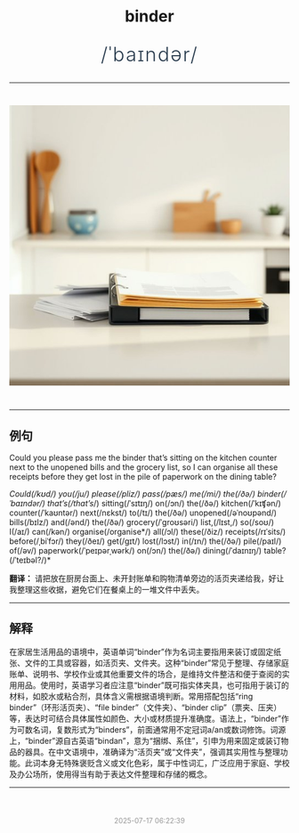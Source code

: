 <div align="center">

# binder

<div style="margin: 30px 0;">
<h1 style="font-size: 2.5em; font-weight: 300; letter-spacing: 2px; margin: 0; color: #2c3e50;">
/ˈbaɪndər/
</h1>
</div>

</div>

---

<div align="center" style="margin: 40px 0;">

![binder](images/binder.png)

</div>

---

## 例句

Could you please pass me the binder that’s sitting on the kitchen counter next to the unopened bills and the grocery list, so I can organise all these receipts before they get lost in the pile of paperwork on the dining table?

*Could(/kʊd/) you(/ju/) please(/pliz/) pass(/pæs/) me(/mi/) the(/ðə/) binder(/ˈbaɪndər/) that’s(/that’s*/) sitting(/ˈsɪtɪŋ/) on(/ɔn/) the(/ðə/) kitchen(/ˈkɪʧən/) counter(/ˈkaʊntər/) next(/nɛkst/) to(/tɪ/) the(/ðə/) unopened(/əˈnoʊpənd/) bills(/bɪlz/) and(/ənd/) the(/ðə/) grocery(/ˈgroʊsəri/) list,(/lɪst,/) so(/soʊ/) I(/aɪ/) can(/kən/) organise(/organise*/) all(/ɔl/) these(/ðiz/) receipts(/rɪˈsits/) before(/ˌbiˈfɔr/) they(/ðeɪ/) get(/gɪt/) lost(/lɔst/) in(/ɪn/) the(/ðə/) pile(/paɪl/) of(/əv/) paperwork(/ˈpeɪpərˌwərk/) on(/ɔn/) the(/ðə/) dining(/ˈdaɪnɪŋ/) table?(/ˈteɪbəl?/)*

**翻译：** 请把放在厨房台面上、未开封账单和购物清单旁边的活页夹递给我，好让我整理这些收据，避免它们在餐桌上的一堆文件中丢失。

---

## 解释

在家居生活用品的语境中，英语单词“binder”作为名词主要指用来装订或固定纸张、文件的工具或容器，如活页夹、文件夹。这种“binder”常见于整理、存储家庭账单、说明书、学校作业或其他重要文件的场合，是维持文件整洁和便于查阅的实用用品。使用时，英语学习者应注意“binder”既可指实体夹具，也可指用于装订的材料，如胶水或粘合剂，具体含义需根据语境判断。常用搭配包括“ring binder”（环形活页夹）、“file binder”（文件夹）、“binder clip”（票夹、压夹）等，表达时可结合具体属性如颜色、大小或材质提升准确度。语法上，“binder”作为可数名词，复数形式为“binders”，前面通常用不定冠词a/an或数词修饰。词源上，“binder”源自古英语“bindan”，意为“捆绑、系住”，引申为用来固定或装订物品的器具。在中文语境中，准确译为“活页夹”或“文件夹”，强调其实用性与整理功能。此词本身无特殊褒贬含义或文化色彩，属于中性词汇，广泛应用于家庭、学校及办公场所，使用得当有助于表达文件整理和存储的概念。


---

<div align="center" style="margin-top: 50px;">
<small style="color: #999; font-size: 0.9em;">2025-07-17 06:22:39</small>
</div>
